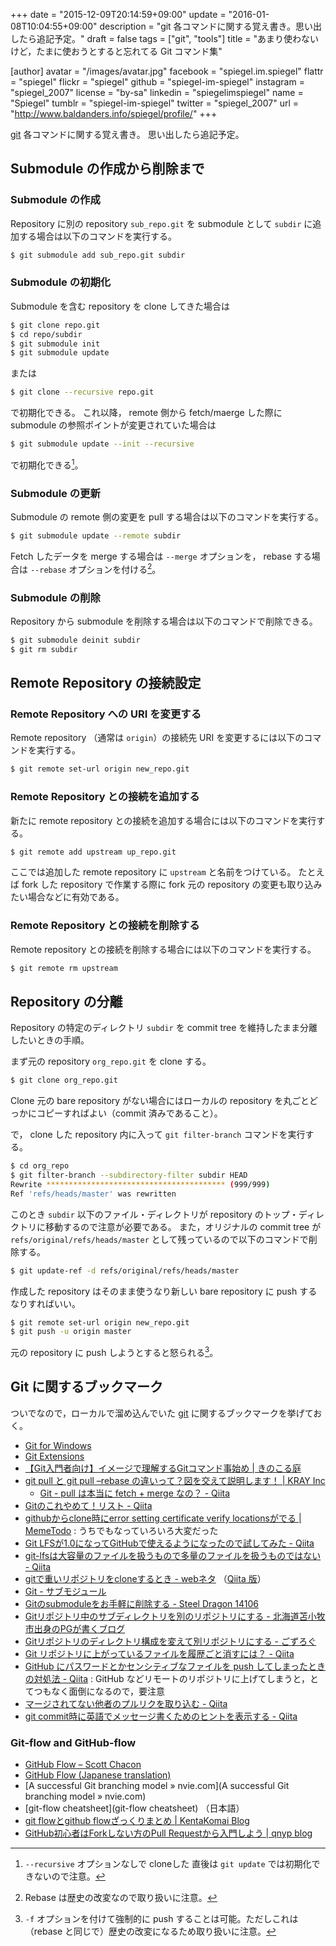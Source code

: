 +++
date = "2015-12-09T20:14:59+09:00"
update = "2016-01-08T10:04:55+09:00"
description = "git 各コマンドに関する覚え書き。思い出したら追記予定。"
draft = false
tags = ["git", "tools"]
title = "あまり使わないけど，たまに使おうとすると忘れてる Git コマンド集"

[author]
  avatar = "/images/avatar.jpg"
  facebook = "spiegel.im.spiegel"
  flattr = "spiegel"
  flickr = "spiegel"
  github = "spiegel-im-spiegel"
  instagram = "spiegel_2007"
  license = "by-sa"
  linkedin = "spiegelimspiegel"
  name = "Spiegel"
  tumblr = "spiegel-im-spiegel"
  twitter = "spiegel_2007"
  url = "http://www.baldanders.info/spiegel/profile/"
+++

[git] 各コマンドに関する覚え書き。
思い出したら追記予定。

## Submodule の作成から削除まで

### Submodule の作成

Repository に別の repository `sub_repo.git` を submodule として `subdir` に追加する場合は以下のコマンドを実行する。

```bash
$ git submodule add sub_repo.git subdir
```

### Submodule の初期化

Submodule を含む repository を clone してきた場合は

```bash
$ git clone repo.git
$ cd repo/subdir
$ git submodule init
$ git submodule update
```

または

```bash
$ git clone --recursive repo.git
```

で初期化できる。
これ以降， remote 側から fetch/maerge した際に submodule の参照ポイントが変更されていた場合は

```bash
$ git submodule update --init --recursive
```

で初期化できる[^sub1]。

[^sub1]: `--recursive` オプションなしで cloneした 直後は `git update` では初期化できないので注意。

### Submodule の更新

Submodule の remote 側の変更を pull する場合は以下のコマンドを実行する。

```bash
$ git submodule update --remote subdir
```

Fetch したデータを merge する場合は `--merge` オプションを， rebase する場合は `--rebase` オプションを付ける[^rb]。

[^rb]: Rebase は歴史の改変なので取り扱いに注意。

### Submodule の削除

Repository から submodule を削除する場合は以下のコマンドで削除できる。

```bash
$ git submodule deinit subdir
$ git rm subdir
```

## Remote Repository の接続設定

### Remote Repository への URI を変更する

Remote repository （通常は `origin`）の接続先 URI を変更するには以下のコマンドを実行する。

```bash
$ git remote set-url origin new_repo.git
```

### Remote Repository との接続を追加する

新たに remote repository との接続を追加する場合には以下のコマンドを実行する。

```bash
$ git remote add upstream up_repo.git
```

ここでは追加した remote repository に `upstream` と名前をつけている。
たとえば fork した repository で作業する際に fork 元の repository の変更も取り込みたい場合などに有効である。

### Remote Repository との接続を削除する

Remote repository との接続を削除する場合には以下のコマンドを実行する。

```bash
$ git remote rm upstream
```

## Repository の分離

Repository の特定のディレクトリ `subdir` を commit tree を維持したまま分離したいときの手順。

まず元の repository `org_repo.git` を clone する。

```bash
$ git clone org_repo.git
```

Clone 元の bare repository がない場合にはローカルの repository を丸ごとどっかにコピーすればよい（commit 済みであること）。

で， clone した repository 内に入って `git filter-branch` コマンドを実行する。

```bash
$ cd org_repo
$ git filter-branch --subdirectory-filter subdir HEAD
Rewrite **************************************** (999/999)
Ref 'refs/heads/master' was rewritten
```

このとき `subdir` 以下のファイル・ディレクトリが repository のトップ・ディレクトリに移動するので注意が必要である。
また，オリジナルの commit tree が `refs/original/refs/heads/master` として残っているので以下のコマンドで削除する。

```bash
$ git update-ref -d refs/original/refs/heads/master
```

作成した repository はそのまま使うなり新しい bare repository に push するなりすればいい。

```bash
$ git remote set-url origin new_repo.git
$ git push -u origin master
```

元の repository に push しようとすると怒られる[^sf]。

[^sf]: `-f` オプションを付けて強制的に push することは可能。ただしこれは（rebase と同じで）歴史の改変になるため取り扱いに注意。

## Git に関するブックマーク

ついでなので，ローカルで溜め込んでいた [git] に関するブックマークを挙げておく。

- [Git for Windows](https://git-for-windows.github.io/)
- [Git Extensions](http://gitextensions.github.io/)
- [【Git入門者向け】イメージで理解するGitコマンド事始め | きのこる庭](http://kinokoru.jp/archives/1017)
- [git pull と git pull –rebase の違いって？図を交えて説明します！ | KRAY Inc](http://kray.jp/blog/git-pull-rebase/)
    - [Git - pull は本当に fetch + merge なの？ - Qiita](http://qiita.com/Teloo/items/95a860ae276b49edb040)
- [Gitのこれやめて！リスト - Qiita](http://qiita.com/doilux/items/b5a9abd95ac91e848a5f)
- [githubからclone時にerror setting certificate verify locationsがでる | MemeTodo](http://meme.efcl.info/2011/07/gitcloneerror-setting-certificate.html) : うちでもなっていろいろ大変だった
- [Git LFSが1.0になってGitHubで使えるようになったので試してみた - Qiita](http://qiita.com/kiida/items/0d51c43ac73f14f09f5a)
- [git-lfsは大容量のファイルを扱うもので多量のファイルを扱うものではない - Qiita](http://qiita.com/crifff/items/32ffc824f69ed5632217)
- [gitで重いリポジトリをcloneするとき - webネタ](http://r-h.hatenablog.com/entry/2013/12/07/093423) （[Qiita 版](http://qiita.com/butchi_y/items/cc0fe50acc47c1e3ab32)）
- [Git - サブモジュール](https://git-scm.com/book/ja/v2/Git-%E3%81%AE%E3%81%95%E3%81%BE%E3%81%96%E3%81%BE%E3%81%AA%E3%83%84%E3%83%BC%E3%83%AB-%E3%82%B5%E3%83%96%E3%83%A2%E3%82%B8%E3%83%A5%E3%83%BC%E3%83%AB)
- [Gitのsubmoduleをお手軽に削除する - Steel Dragon 14106](http://raimon49.github.io/2015/04/04/git-submodule-deinit.html)
- [Gitリポジトリ中のサブディレクトリを別のリポジトリにする - 北海道苫小牧市出身のPGが書くブログ](http://d.hatena.ne.jp/hiratara/20091112/1258023732)
- [Gitリポジトリのディレクトリ構成を変えて別リポジトリにする - ごずろぐ](http://gozuk16.hatenablog.com/entry/2015/04/24/145714)
- [Git リポジトリに上がっているファイルを履歴ごと消すには？ - Qiita](http://qiita.com/go_astrayer/items/6e39d3ab16ae8094496c)
- [GitHub にパスワードとかセンシティブなファイルを push してしまったときの対処法 - Qiita](http://qiita.com/dtan4/items/34e41e3bd40a43fd8cbf) : GitHub などリモートのリポジトリに上げてしまうと，とてつもなく面倒になるので，要注意
- [マージされてない他者のプルリクを取り込む - Qiita](http://qiita.com/hirogw/items/3ea3a321a367740e971a)
- [git commit時に英語でメッセージ書くためのヒントを表示する - Qiita](http://qiita.com/sagaraya/items/60e983856e16dc571f22)

### Git-flow and GitHub-flow

- [GitHub Flow – Scott Chacon](http://scottchacon.com/2011/08/31/github-flow.html)
- [GitHub Flow (Japanese translation)](https://gist.github.com/Gab-km/3705015)
- [A successful Git branching model » nvie.com](A successful Git branching model » nvie.com)
- [git-flow cheatsheet](git-flow cheatsheet) （日本語）
- [git flowとgithub flowざっくりまとめ | KentaKomai Blog](http://komaken.me/blog/2013/09/09/git-flow%E3%81%A8github-flow%E3%81%96%E3%81%A3%E3%81%8F%E3%82%8A%E3%81%BE%E3%81%A8%E3%82%81/)
- [GitHub初心者はForkしない方のPull Requestから入門しよう | qnyp blog](http://blog.qnyp.com/2013/05/28/pull-request-for-github-beginners/)

[git]: https://git-scm.com/ "Git"
